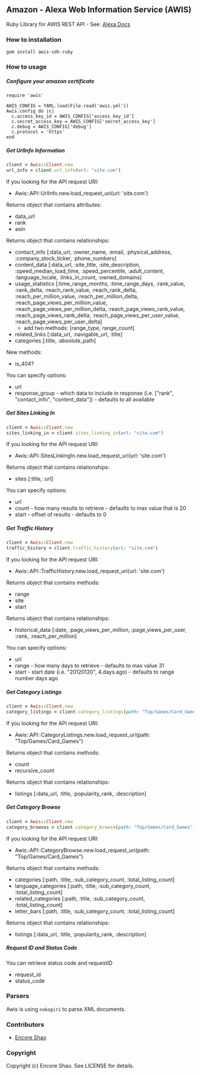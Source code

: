 ## Amazon - Alexa Web Information Service (AWIS)
Ruby Library for AWIS REST API - See: [Alexa Docs](http://docs.amazonwebservices.com/AlexaWebInfoService/latest/)

### How to installation

```
gem install awis-sdk-ruby
```

### How to usage

##### Configure your amazon certificate

```
require 'awis'

AWIS_CONFIG = YAML.load(File.read('awis.yml'))
Awis.config do |c|
  c.access_key_id = AWIS_CONFIG['access_key_id']
  c.secret_access_key = AWIS_CONFIG['secret_access_key']
  c.debug = AWIS_CONFIG['debug']
  c.protocol = 'https'
end
```

##### Get UrlInfo Information

``` ruby
client = Awis::Client.new
url_info = client.url_info(url: "site.com")
```

If you looking for the API request URI:

* Awis::API::UrlInfo.new.load_request_uri(url: 'site.com')


Returns object that contains attributes:

* data_url
* rank
* asin

Returns object that contains relationships:

* contact_info [:data_url, :owner_name, :email, :physical_address, :company_stock_ticker, :phone_numbers]
* content_data [:data_url, :site_title, :site_description, :speed_median_load_time, :speed_percentile, :adult_content, :language_locale, :links_in_count, :owned_domains]
* usage_statistics [:time_range_months, :time_range_days, :rank_value, :rank_delta, :reach_rank_value, :reach_rank_delta,
                    :reach_per_million_value, :reach_per_million_delta, :reach_page_views_per_million_value, :reach_page_views_per_million_delta,
                    :reach_page_views_rank_value, :reach_page_views_rank_delta, :reach_page_views_per_user_value, :reach_page_views_per_user_delta]
    - add two methods: [range_type, range_count]
* related_links [:data_url, :navigable_url, :title]
* categories [:title, :absolute_path]

New methods:

* is_404?

You can specify options:

* url
* response_group - which data to include in response (i.e. ["rank", "contact_info", "content_data"]) - defaults to all available

##### Get Sites Linking In

``` ruby
client = Awis::Client.new
sites_linking_in = client.sites_linking_in(url: "site.com")
```

If you looking for the API request URI:

* Awis::API::SitesLinkingIn.new.load_request_uri(url: 'site.com')

Returns object that contains relationships:

* sites [:title, :url]

You can specify options:

* url
* count - how many results to retrieve - defaults to max value that is 20
* start - offset of results - defaults to 0

##### Get Traffic History

``` ruby
client = Awis::Client.new
traffic_history = client.traffic_history(url: "site.com")
```

If you looking for the API request URI:

* Awis::API::TrafficHistory.new.load_request_uri(url: 'site.com')

Returns object that contains methods:

* range
* site
* start

Returns object that contains relationships:

* historical_data [:date, :page_views_per_million, :page_views_per_user, :rank, :reach_per_million]

You can specify options:

* url
* range - how many days to retrieve - defaults to max value 31
* start - start date (i.e. "20120120", 4.days.ago) - defaults to range number days ago

##### Get Category Listings

``` ruby
client = Awis::Client.new
category_listings = client.category_listings(path: "Top/Games/Card_Games")
```

If you looking for the API request URI:

* Awis::API::CategoryListings.new.load_request_uri(path: "Top/Games/Card_Games")

Returns object that contains methods:

* count
* recursive_count

Returns object that contains relationships:

* listings [:data_url, :title, :popularity_rank, :description]

##### Get Category Browse

``` ruby
client = Awis::Client.new
category_browses = client.category_browse(path: "Top/Games/Card_Games")
```

If you looking for the API request URI:

* Awis::API::CategoryBrowse.new.load_request_uri(path: "Top/Games/Card_Games")

Returns object that contains methods:

* categories [:path, :title, :sub_category_count, :total_listing_count]
* language_categories [:path, :title, :sub_category_count, :total_listing_count]
* related_categories [:path, :title, :sub_category_count, :total_listing_count]
* letter_bars [:path, :title, :sub_category_count, :total_listing_count]

Returns object that contains relationships:

* listings [:data_url, :title, :popularity_rank, :description]

##### Request ID and Status Code

You can retrieve status code and requestID

* request_id
* status_code

### Parsers

Awis is using `nokogiri` to parse XML documents.

### Contributors

* [Encore Shao](https://github.com/encoreshao)

### Copyright

Copyright (c) Encore Shao. See LICENSE for details.
